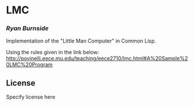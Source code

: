 # LMC
### _Ryan Burnside_

Implementation of the "Little Man Computer" in Common Lisp.

Using the rules given in the link below:
http://povinelli.eece.mu.edu/teaching/eece2710/lmc.html#A%20Sample%20LMC%20Program

## License

Specify license here

